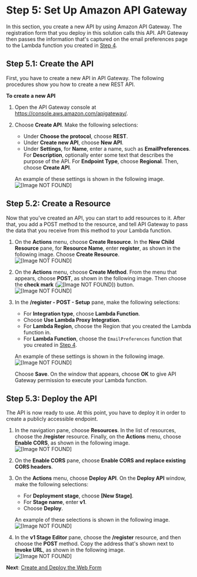 # Step 5: Set Up Amazon API Gateway<a name="tutorials-email-prefs-part-5"></a>

In this section, you create a new API by using Amazon API Gateway\. The registration form that you deploy in this solution calls this API\. API Gateway then passes the information that's captured on the email preferences page to the Lambda function you created in [Step 4](tutorials-email-prefs-part-4.md)\.

## Step 5\.1: Create the API<a name="tutorials-email-prefs-part-5-create-api"></a>

First, you have to create a new API in API Gateway\. The following procedures show you how to create a new REST API\.

**To create a new API**

1. Open the API Gateway console at [https://console\.aws\.amazon\.com/apigateway/](https://console.aws.amazon.com/apigateway/)\. 

1. Choose **Create API**\. Make the following selections:
   + Under **Choose the protocol**, choose **REST**\.
   + Under **Create new API**, choose **New API**\.
   + Under **Settings**, for **Name**, enter a name, such as **EmailPreferences**\. For **Description**, optionally enter some text that describes the purpose of the API\. For **Endpoint Type**, choose **Regional**\. Then, choose **Create API**\.

   An example of these settings is shown in the following image\.  
![\[Image NOT FOUND\]](http://docs.aws.amazon.com/pinpoint/latest/developerguide/images/Email_Prefs_Tutorial_APIGW_5.1_2.png)

## Step 5\.2: Create a Resource<a name="tutorials-email-prefs-part-5-create-resource"></a>

Now that you've created an API, you can start to add resources to it\. After that, you add a POST method to the resource, and tell API Gateway to pass the data that you receive from this method to your Lambda function\.

1. On the **Actions** menu, choose **Create Resource**\. In the **New Child Resource** pane, for **Resource Name**, enter **register**, as shown in the following image\. Choose **Create Resource**\.  
![\[Image NOT FOUND\]](http://docs.aws.amazon.com/pinpoint/latest/developerguide/images/Email_Prefs_Tutorial_APIGW_5.2_1.png)

1. On the **Actions** menu, choose **Create Method**\. From the menu that appears, choose **POST**, as shown in the following image\. Then choose the **check mark** \(![\[Image NOT FOUND\]](http://docs.aws.amazon.com/pinpoint/latest/developerguide/images/APIGW_Check_Button.png)\) button\.  
![\[Image NOT FOUND\]](http://docs.aws.amazon.com/pinpoint/latest/developerguide/images/Email_Prefs_Tutorial_APIGW_5.2_2.png)

1. In the **/register \- POST \- Setup** pane, make the following selections:
   + For **Integration type**, choose **Lambda Function**\.
   + Choose **Use Lambda Proxy Integration**\.
   + For **Lambda Region**, choose the Region that you created the Lambda function in\.
   + For **Lambda Function**, choose the `EmailPreferences` function that you created in [Step 4](tutorials-email-prefs-part-4.md)\.

   An example of these settings is shown in the following image\.  
![\[Image NOT FOUND\]](http://docs.aws.amazon.com/pinpoint/latest/developerguide/images/Email_Prefs_Tutorial_APIGW_5.2_3.png)

   Choose **Save**\. On the window that appears, choose **OK** to give API Gateway permission to execute your Lambda function\.

## Step 5\.3: Deploy the API<a name="tutorials-email-prefs-part-5-deploy-api"></a>

The API is now ready to use\. At this point, you have to deploy it in order to create a publicly accessible endpoint\.

1. In the navigation pane, choose **Resources**\. In the list of resources, choose the **/register** resource\. Finally, on the **Actions** menu, choose **Enable CORS**, as shown in the following image\.  
![\[Image NOT FOUND\]](http://docs.aws.amazon.com/pinpoint/latest/developerguide/images/Email_Prefs_Tutorial_APIGW_5.3_1.png)

1. On the **Enable CORS** pane, choose **Enable CORS and replace existing CORS headers**\.

1. On the **Actions** menu, choose **Deploy API**\. On the **Deploy API** window, make the following selections:
   + For **Deployment stage**, choose **\[New Stage\]**\.
   + For **Stage name**, enter **v1**\.
   + Choose **Deploy**\.

   An example of these selections is shown in the following image\.  
![\[Image NOT FOUND\]](http://docs.aws.amazon.com/pinpoint/latest/developerguide/images/SMS_Reg_Tutorial_APIGW_Step6.png)

1. In the **v1 Stage Editor** pane, choose the **/register** resource, and then choose the **POST** method\. Copy the address that's shown next to **Invoke URL**, as shown in the following image\.  
![\[Image NOT FOUND\]](http://docs.aws.amazon.com/pinpoint/latest/developerguide/images/Email_Prefs_Tutorial_APIGW_5.3_4.png)

**Next**: [Create and Deploy the Web Form](tutorials-email-prefs-part-6.md)